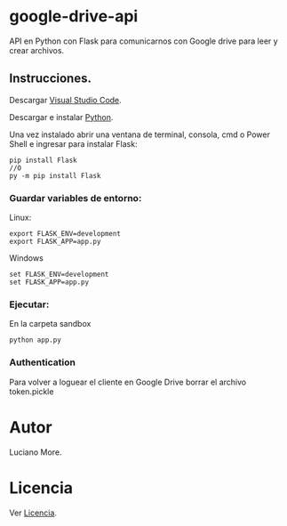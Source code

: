 # google-drive-api
API en Python con Flask para comunicarnos con Google drive para leer y crear archivos.

## Instrucciones.

Descargar [Visual Studio Code](https://code.visualstudio.com/download).

Descargar e instalar [Python](https://www.python.org/downloads/?source=post_page---------------------------).

Una vez instalado abrir una ventana de terminal, consola, cmd o Power Shell e ingresar para instalar Flask:
```
pip install Flask
//O
py -m pip install Flask
```

### Guardar variables de entorno:

Linux:
```
export FLASK_ENV=development
export FLASK_APP=app.py
```

Windows
```
set FLASK_ENV=development
set FLASK_APP=app.py
```

### Ejecutar:
En la carpeta sandbox
```
python app.py
```

### Authentication
Para volver a loguear el cliente en Google Drive borrar el archivo token.pickle

# Autor
Luciano More.

# Licencia
Ver [Licencia](https://github.com/lucianomore01/google-drive-api/blob/master/LICENSE).
